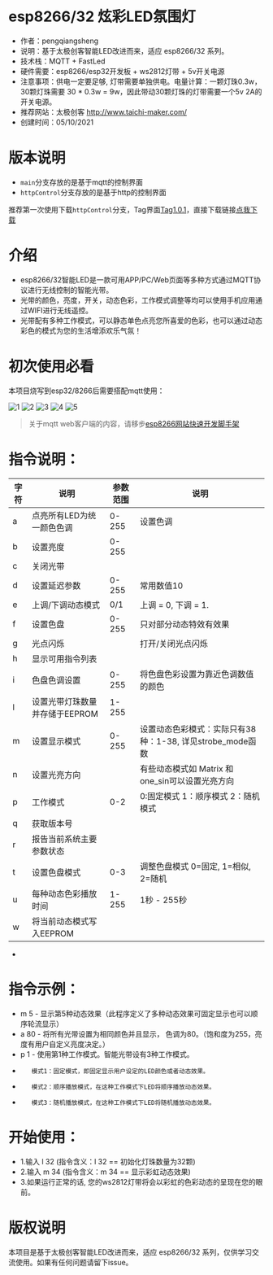 # esp8266/32 炫彩LED氛围灯

- 作者：pengqiangsheng
- 说明：基于太极创客智能LED改进而来，适应 esp8266/32 系列。
- 技术栈：MQTT + FastLed
- 硬件需要：esp8266/esp32开发板 + ws2812灯带 + 5v开关电源
- 注意事项：供电一定要足够, 灯带需要单独供电。电量计算：一颗灯珠0.3w，30颗灯珠需要 30 * 0.3w = 9w，因此带动30颗灯珠的灯带需要一个5v 2A的开关电源。
- 推荐网站：太极创客 http://www.taichi-maker.com/
- 创建时间：05/10/2021

# 版本说明

- `main`分支存放的是基于mqtt的控制界面
- `httpControl`分支存放的是基于http的控制界面

推荐第一次使用下载`httpControl`分支，Tag界面[Tag1.0.1](https://github.com/pengqiangsheng/esp8266_DazzleLed_ws2812/releases/tag/1.0.1)，直接下载链接[点我下载](https://github.com/pengqiangsheng/esp8266_DazzleLed_ws2812/archive/refs/tags/1.0.1.zip)


# 介绍

 - esp8266/32智能LED是一款可用APP/PC/Web页面等多种方式通过MQTT协议进行无线控制的智能光带。
 - 光带的颜色，亮度，开关，动态色彩，工作模式调整等均可以使用手机应用通过WIFI进行无线遥控。
 - 光带配有多种工作模式，可以静态单色点亮您所喜爱的色彩，也可以通过动态彩色的模式为您的生活增添欢乐气氛！

# 初次使用必看

本项目烧写到esp32/8266后需要搭配mqtt使用：

![1](https://cdn.jsdelivr.net/gh/pengqiangsheng/esp8266_DazzleLed_ws2812/img/1.png)
![2](https://cdn.jsdelivr.net/gh/pengqiangsheng/esp8266_DazzleLed_ws2812/img/2.png)
![3](https://cdn.jsdelivr.net/gh/pengqiangsheng/esp8266_DazzleLed_ws2812/img/3.png)
![4](https://cdn.jsdelivr.net/gh/pengqiangsheng/esp8266_DazzleLed_ws2812/img/4.png)
![5](https://cdn.jsdelivr.net/gh/pengqiangsheng/esp8266_DazzleLed_ws2812/img/5.png)

> 关于mqtt web客户端的内容，请移步[esp8266网站快速开发脚手架](https://github.com/pengqiangsheng/esp8266_web_generator)

# 指令说明：
|字符|  说明                               |参数范围 |                说明                                |
|---| ----------------------------------- | ------- |---------------------------------------------------|
| a |    点亮所有LED为统一颜色色调           |0-255|                    设置色调|
| b |    设置亮度                           |0-255|                                                      |
| c |    关闭光带                           |     |                                                      |
| d |    设置延迟参数                       |0-255 |                   常用数值10                          |
| e |    上调/下调动态模式                   |0/1  |                    上调 = 0, 下调 = 1.                |
| f |    设置色盘                           |0-255 |                   只对部分动态特效有效果               |
| g |    光点闪烁                           |      |                        打开/关闭光点闪烁              |
| h |    显示可用指令列表                     |     |                                                     |
| i |    色盘色调设置                       |0-255 |                   将色盘色彩设置为靠近色调数值的颜色    |
| l |    设置光带灯珠数量并存储于EEPROM      |1-255|                                                       |
| m |    设置显示模式                       |0-255 |                   设置动态色彩模式：实际只有38种：1-38, 详见strobe_mode函数|
| n |    设置光亮方向                       |       |                       有些动态模式如 Matrix 和 one_sin可以设置光亮方向|
| p |    工作模式                           | 0-2  |                    0:固定模式 1：顺序模式 2：随机模式  |
| q |    获取版本号                         |     |                                                       |
| r |    报告当前系统主要参数状态            |     |                                                       |
| t |    设置色盘模式                       | 0-3  |                   调整色盘模式  0=固定, 1=相似, 2=随机 |
| u |    每种动态色彩播放时间                | 1-255 |                   1秒 - 255秒                       |
| w |    将当前动态模式写入EEPROM            |       |                                                    |
* 
# 指令示例：
- m 5  - 显示第5种动态效果（此程序定义了多种动态效果可固定显示也可以顺序轮流显示）
- a 80 - 将所有光带设置为相同颜色并且显示， 色调为80。（饱和度为255，亮度有用户自定义亮度决定。）
- p 1 -  使用第1种工作模式。智能光带设有3种工作模式。
*        模式1：固定模式，即固定显示用户设定的LED颜色或者动态效果。
*        模式2：顺序播放模式，在这种工作模式下LED将顺序播放动态效果。
*        模式3：随机播放模式，在这种工作模式下LED将随机播放动态效果。 
# 开始使用：
- 1.输入 l 32  (指令含义：l 32 == 初始化灯珠数量为32颗)
- 2.输入 m 34  (指令含义：m 34 == 显示彩虹动态效果)
- 3.如果运行正常的话, 您的ws2812灯带将会以彩虹的色彩动态的呈现在您的眼前。

# 版权说明

本项目是基于太极创客智能LED改进而来，适应 esp8266/32 系列，仅供学习交流使用。如果有任何问题请留下issue。
